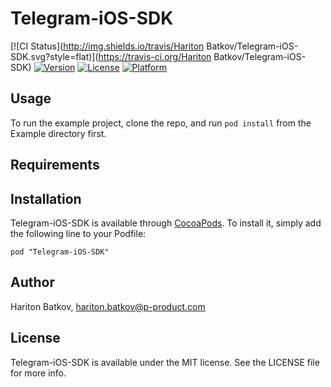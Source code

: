 # Telegram-iOS-SDK

[![CI Status](http://img.shields.io/travis/Hariton Batkov/Telegram-iOS-SDK.svg?style=flat)](https://travis-ci.org/Hariton Batkov/Telegram-iOS-SDK)
[![Version](https://img.shields.io/cocoapods/v/Telegram-iOS-SDK.svg?style=flat)](http://cocoadocs.org/docsets/Telegram-iOS-SDK)
[![License](https://img.shields.io/cocoapods/l/Telegram-iOS-SDK.svg?style=flat)](http://cocoadocs.org/docsets/Telegram-iOS-SDK)
[![Platform](https://img.shields.io/cocoapods/p/Telegram-iOS-SDK.svg?style=flat)](http://cocoadocs.org/docsets/Telegram-iOS-SDK)

## Usage

To run the example project, clone the repo, and run `pod install` from the Example directory first.

## Requirements

## Installation

Telegram-iOS-SDK is available through [CocoaPods](http://cocoapods.org). To install
it, simply add the following line to your Podfile:

    pod "Telegram-iOS-SDK"

## Author

Hariton Batkov, hariton.batkov@p-product.com

## License

Telegram-iOS-SDK is available under the MIT license. See the LICENSE file for more info.

